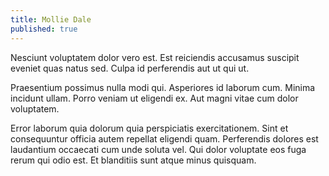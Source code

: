 ```yaml
---
title: Mollie Dale
published: true
---
```


Nesciunt voluptatem dolor vero est. Est reiciendis accusamus suscipit eveniet quas natus sed. Culpa id perferendis aut ut qui ut.

Praesentium possimus nulla modi qui. Asperiores id laborum cum. Minima incidunt ullam. Porro veniam ut eligendi ex. Aut magni vitae cum dolor voluptatem.

Error laborum quia dolorum quia perspiciatis exercitationem. Sint et consequuntur officia autem repellat eligendi quam. Perferendis dolores est laudantium occaecati cum unde soluta vel. Qui dolor voluptate eos fuga rerum qui odio est. Et blanditiis sunt atque minus quisquam.